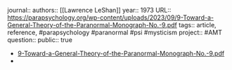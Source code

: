 journal::
authors:: [[Lawrence LeShan]] 
year:: 1973
URL:: https://parapsychology.org/wp-content/uploads/2023/09/9-Toward-a-General-Theory-of-the-Paranormal-Monograph-No.-9.pdf
tags:: article, reference, #parapsychology #paranormal #psi #mysticism 
project:: #AMT 
question::
public:: true

- [9-Toward-a-General-Theory-of-the-Paranormal-Monograph-No.-9.pdf](https://parapsychology.org/wp-content/uploads/2023/09/9-Toward-a-General-Theory-of-the-Paranormal-Monograph-No.-9.pdf)
-